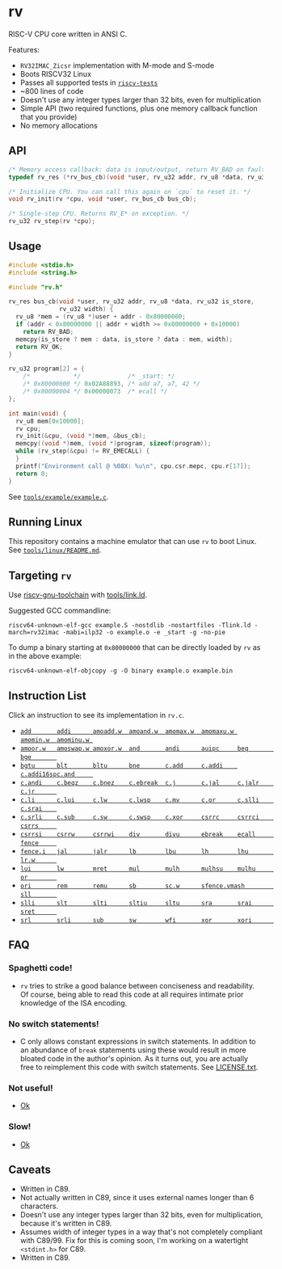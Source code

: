# rv

RISC-V CPU core written in ANSI C.

Features:
- `RV32IMAC_Zicsr` implementation with M-mode and S-mode
- Boots RISCV32 Linux
- Passes all supported tests in [`riscv-tests`](https://github.com/riscv/riscv-tests)
- ~800 lines of code
- Doesn't use any integer types larger than 32 bits, even for multiplication
- Simple API (two required functions, plus one memory callback function that you provide)
- No memory allocations

## API

```c
/* Memory access callback: data is input/output, return RV_BAD on fault. */
typedef rv_res (*rv_bus_cb)(void *user, rv_u32 addr, rv_u8 *data, rv_u32 store, rv_u32 width);

/* Initialize CPU. You can call this again on `cpu` to reset it. */
void rv_init(rv *cpu, void *user, rv_bus_cb bus_cb);

/* Single-step CPU. Returns RV_E* on exception. */
rv_u32 rv_step(rv *cpu);
```

## Usage

```c
#include <stdio.h>
#include <string.h>

#include "rv.h"

rv_res bus_cb(void *user, rv_u32 addr, rv_u8 *data, rv_u32 is_store,
              rv_u32 width) {
  rv_u8 *mem = (rv_u8 *)user + addr - 0x80000000;
  if (addr < 0x80000000 || addr + width >= 0x80000000 + 0x10000)
    return RV_BAD;
  memcpy(is_store ? mem : data, is_store ? data : mem, width);
  return RV_OK;
}

rv_u32 program[2] = {
    /*            */             /* _start: */
    /* 0x80000000 */ 0x02A88893, /* add a7, a7, 42 */
    /* 0x80000004 */ 0x00000073  /* ecall */
};

int main(void) {
  rv_u8 mem[0x10000];
  rv cpu;
  rv_init(&cpu, (void *)mem, &bus_cb);
  memcpy((void *)mem, (void *)program, sizeof(program));
  while (rv_step(&cpu) != RV_EMECALL) {
  }
  printf("Environment call @ %08X: %u\n", cpu.csr.mepc, cpu.r[17]);
  return 0;
}

```

See [`tools/example/example.c`](tools/example/example.c).

## Running Linux

This repository contains a machine emulator that can use `rv` to boot Linux.
See [`tools/linux/README.md`](tools/linux/README.md).

## Targeting `rv`

Use [riscv-gnu-toolchain](https://github.com/riscv-collab/riscv-gnu-toolchain) with [tools/link.ld](tools/link.ld).

Suggested GCC commandline:

`riscv64-unknown-elf-gcc example.S -nostdlib -nostartfiles -Tlink.ld -march=rv32imac -mabi=ilp32 -o example.o -e _start -g -no-pie`

To dump a binary starting at `0x80000000` that can be directly loaded by `rv` as in the above example:

`riscv64-unknown-elf-objcopy -g -O binary example.o example.bin`

## Instruction List

Click an instruction to see its implementation in `rv.c`.

- [`add       `](rv.c#L575)[`addi      `](rv.c#L575)[`amoadd.w  `](rv.c#L538)[`amoand.w  `](rv.c#L546)[`amomax.w  `](rv.c#L550)[`amomaxu.w `](rv.c#L554)[`amomin.w  `](rv.c#L548)[`amominu.w `](rv.c#L552)
- [`amoor.w   `](rv.c#L544)[`amoswap.w `](rv.c#L540)[`amoxor.w  `](rv.c#L542)[`and       `](rv.c#L592)[`andi      `](rv.c#L592)[`auipc     `](rv.c#L685)[`beq       `](rv.c#L487)[`bge       `](rv.c#L490)
- [`bgtu      `](rv.c#L492)[`blt       `](rv.c#L489)[`bltu      `](rv.c#L491)[`bne       `](rv.c#L488)[`c.add     `](rv.c#L387)[`c.addi    `](rv.c#L325)[`c.addi16sp`](rv.c#L332)[`c.and     `](rv.c#L353)
- [`c.andi    `](rv.c#L344)[`c.beqz    `](rv.c#L363)[`c.bnez    `](rv.c#L365)[`c.ebreak  `](rv.c#L384)[`c.j       `](rv.c#L361)[`c.jal     `](rv.c#L327)[`c.jalr    `](rv.c#L381)[`c.jr      `](rv.c#L376)
- [`c.li      `](rv.c#L329)[`c.lui     `](rv.c#L334)[`c.lw      `](rv.c#L317)[`c.lwsp    `](rv.c#L373)[`c.mv      `](rv.c#L378)[`c.or      `](rv.c#L351)[`c.slli    `](rv.c#L371)[`c.srai    `](rv.c#L342)
- [`c.srli    `](rv.c#L340)[`c.sub     `](rv.c#L347)[`c.sw      `](rv.c#L319)[`c.swsp    `](rv.c#L389)[`c.xor     `](rv.c#L349)[`csrrc     `](rv.c#L638)[`csrrci    `](rv.c#L638)[`csrrs     `](rv.c#L632)
- [`csrrsi    `](rv.c#L632)[`csrrw     `](rv.c#L623)[`csrrwi    `](rv.c#L623)[`div       `](rv.c#L609)[`divu      `](rv.c#L611)[`ebreak    `](rv.c#L674)[`ecall     `](rv.c#L671)[`fence     `](rv.c#L509)
- [`fence.i   `](rv.c#L513)[`jal       `](rv.c#L563)[`jalr      `](rv.c#L502)[`lb        `](rv.c#L466)[`lbu       `](rv.c#L466)[`lh        `](rv.c#L466)[`lhu       `](rv.c#L466)[`lr.w      `](rv.c#L524)
- [`lui       `](rv.c#L687)[`lw        `](rv.c#L466)[`mret      `](rv.c#L647)[`mul       `](rv.c#L596)[`mulh      `](rv.c#L596)[`mulhsu    `](rv.c#L596)[`mulhu     `](rv.c#L596)[`or        `](rv.c#L590)
- [`ori       `](rv.c#L590)[`rem       `](rv.c#L613)[`remu      `](rv.c#L615)[`sb        `](rv.c#L478)[`sc.w      `](rv.c#L528)[`sfence.vma`](rv.c#L667)[`sh        `](rv.c#L478)[`sll       `](rv.c#L580)
- [`slli      `](rv.c#L580)[`slt       `](rv.c#L582)[`slti      `](rv.c#L582)[`sltiu     `](rv.c#L584)[`sltu      `](rv.c#L584)[`sra       `](rv.c#L588)[`srai      `](rv.c#L588)[`sret      `](rv.c#L647)
- [`srl       `](rv.c#L588)[`srli      `](rv.c#L588)[`sub       `](rv.c#L575)[`sw        `](rv.c#L478)[`wfi       `](rv.c#L664)[`xor       `](rv.c#L586)[`xori      `](rv.c#L586)

## FAQ

### Spaghetti code!

- `rv` tries to strike a good balance between conciseness and readability. Of course, being able to read this code at all requires intimate prior knowledge of the ISA encoding.

### No switch statements!

- C only allows constant expressions in switch statements. In addition to an abundance of `break` statements using these would result in more bloated code in the author's opinion. As it turns out, you are actually free to reimplement this code with switch statements. See [LICENSE.txt](LICENSE.txt).

### Not useful!
- [Ok](https://www.google.com/search?q=happy+smiley+thumbs+up+happy+cool+funny+ok&tbm=isch)

### Slow!
- [Ok](https://www.google.com/search?q=happy+smiley+thumbs+up+happy+cool+funny+ok&tbm=isch)

## Caveats

- Written in C89.
- Not actually written in C89, since it uses external names longer than 6 characters.
- Doesn't use any integer types larger than 32 bits, even for multiplication, because it's written in C89.
- Assumes width of integer types in a way that's not completely compliant with C89/99. Fix for this is coming soon, I'm working on a watertight `<stdint.h>` for C89.
- Written in C89.
